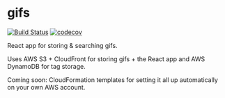 # gifs

[![Build Status](https://travis-ci.org/bjacobel/gifs.svg?branch=master)](https://travis-ci.org/bjacobel/gifs) [![codecov](https://codecov.io/gh/bjacobel/gifs/branch/master/graph/badge.svg)](https://codecov.io/gh/bjacobel/gifs)

React app for storing & searching gifs.

Uses AWS S3 + CloudFront for storing gifs + the React app and AWS DynamoDB for tag storage.

Coming soon: CloudFormation templates for setting it all up automatically on your own AWS account.
